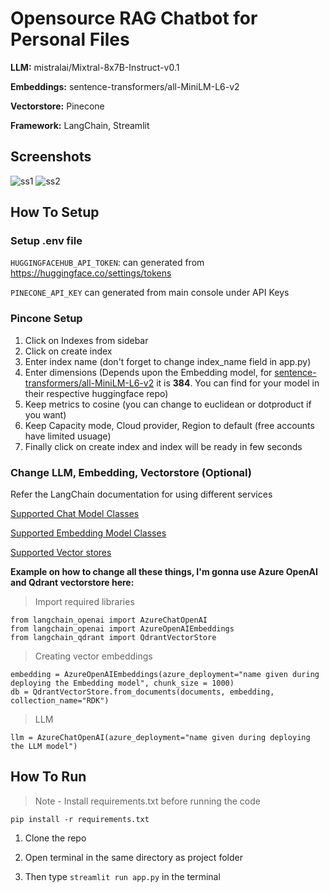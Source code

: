 # Opensource RAG Chatbot for Personal Files
**LLM:** mistralai/Mixtral-8x7B-Instruct-v0.1

**Embeddings:** sentence-transformers/all-MiniLM-L6-v2

**Vectorstore:** Pinecone

**Framework:** LangChain, Streamlit

## Screenshots
![ss1](https://i.ibb.co/m8mzx4f/Screenshot-66.png)
![ss2](https://i.ibb.co/vPLbkT8/Screenshot-67.png)

## How To Setup

### Setup .env file
`HUGGINGFACEHUB_API_TOKEN`: can generated from https://huggingface.co/settings/tokens

`PINECONE_API_KEY` can generated from main console under API Keys

### Pincone Setup

1. Click on Indexes from sidebar
2. Click on create index
3. Enter index name (don't forget to change index_name field in app.py)
4. Enter dimensions (Depends upon the Embedding model, for [sentence-transformers/all-MiniLM-L6-v2](https://huggingface.co/sentence-transformers/all-MiniLM-L6-v2) it is **384**. You can find for your model in their respective huggingface repo)
5. Keep metrics to cosine (you can change to euclidean or dotproduct if you want)
6. Keep Capacity mode, Cloud provider, Region to default (free accounts have limited usuage)
7. Finally click on create index and index will be ready in few seconds

### Change LLM, Embedding, Vectorstore (Optional)
Refer the LangChain documentation for using different services

[Supported Chat Model Classes](https://python.langchain.com/v0.2/docs/integrations/chat/)

[Supported Embedding Model Classes](https://python.langchain.com/v0.2/docs/integrations/text_embedding/)

[Supported Vector stores](https://python.langchain.com/v0.2/docs/integrations/vectorstores/)


**Example on how to change all these things, I'm gonna use Azure OpenAI and Qdrant vectorstore here:**

> Import required libraries

```
from langchain_openai import AzureChatOpenAI
from langchain_openai import AzureOpenAIEmbeddings
from langchain_qdrant import QdrantVectorStore
```

> Creating vector embeddings

```
embedding = AzureOpenAIEmbeddings(azure_deployment="name given during deploying the Embedding model", chunk_size = 1000)
db = QdrantVectorStore.from_documents(documents, embedding, collection_name="RDK")
```

> LLM

```
llm = AzureChatOpenAI(azure_deployment="name given during deploying the LLM model")
```


## How To Run
> Note - Install requirements.txt before running the code

```
pip install -r requirements.txt
```

1. Clone the repo
  
2. Open terminal in the same directory as project folder

3. Then type `streamlit run app.py` in the terminal
